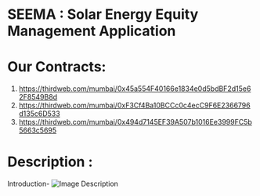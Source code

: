 # SEEMA : Solar Energy Equity Management Application
# Our Contracts:
1) https://thirdweb.com/mumbai/0x45a554F40166e1834e0d5bdBF2d15e62F8549B8d
2) https://thirdweb.com/mumbai/0xF3Cf4Ba10BCCc0c4ecC9F6E2366796d135c6D533
3) https://thirdweb.com/mumbai/0x494d7145EF39A507b1016Ee3999FC5b5663c5695

# Description :

Introduction-
<img src="[image_URL_here](https://github.com/PrithviRajput16/SEEMA/edit/main/README.md#:~:text=Screenshot_1695206143)https://github.com/PrithviRajput16/SEEMA/edit/main/README.md#:~:text=Screenshot_1695206143" alt="Image Description">
